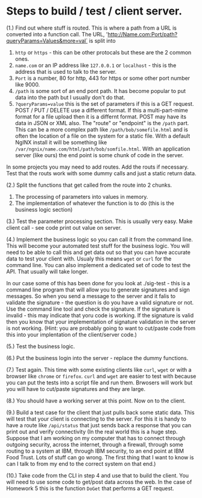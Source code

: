 

<style>
.pagebreak { page-break-before: always; }
.half { height: 200px; }
</style>
<style>
.pagebreak { page-break-before: always; }
.half { height: 200px; }
.markdown-body {
	font-size: 12px;
}
.markdown-body td {
	font-size: 12px;
}
</style>




# Steps to build / test / client server.

(1.) Find out where stuff is routed.   This is where a path from a URL is converted into a function call.
The URL, 'http://Name.com:Port/path?queryParams=Values&more=val` is split into 

1. `http` or `https` - this can be other protocals but these are the 2 common ones.
2. `name.com` or an IP address like `127.0.0.1` or `localhost` - this is the address that is used to talk to the server.
3. `Port` is a number, 80 for http, 443 for https or some other port number like 9000.
4. `/path` is some sort of an end pont path.  It has become popular to put data into the path but I usually don't do that.
5. `?queryParams=value` this is the set of parameters if this is a GET request.  POST / PUT / DELETE use a different format.  If this a multi-part-mime format for a file upload then it is a differnt format.  POST may have its data in JSON or XML also.
The "route" or "endpoint" is the `/path` part.  This can be a more complex path like `/path/bob/somefile.html` and is often the location of
a file on the system for a static file.   With a default NgINX install it will be something like `/var/ngnix/name.com/html/path/bob/somfile.html`.
With an application server (like ours) the end point is some chunk of code in the server.

In some projects you may need to add routes.  Add the routs if necessary.  
Test that the routs work with some dummy calls and just a static return data.

(2.) Split the functions that get called from the route into 2 chunks.

1. The processing of parameters into values in memory.
2. The implementation of whatever the function is to do (this is the business logic section)

(3.) Test the parameter processing section.   This is usually very easy.  Make client call - see code print out value on server.

(4.) Implement the business logic so you can call it from the command line.  This will become your automated test stuff
for the business logic.  You will need to be able to call this and get data out so that you can have accurate data
to test your client with.   Usualy this means `wget` or `curl` for the command line.  You can also implement a dedicated
set of code to test the API.  That usually will take longer.

In our case some of this has been done for you look at ./sig-test - this is a command line program
that will allow you to generate signatures and sign messages.  So when you send a message to the server and it
falis to validate the signature - the question is do you have a valid signature or not.   Use the command
line tool and check the signature.  If the signature is invalid - this may indicate that yoru code is working.
If the signature is valid then you know that your implementation of signature validation in the server
is not working.
(Hint: you are probably going to want to cut/paste
code from this into your implentation of the client/server code.)

(5.) Test the business logic.

(6.) Put the business login into the server - replace the dummy functions.

(7.) Test again.  This time with some existing clients like `curl`, `wget` or with a browser like `chrome` or `firefox`.
`curl` and `wget` are easier to test with because you can put the tests into a script file and run them.  Brwosers will
work but you will have to cut/paste signatures and they are large.

(8.) You should have a working server at this point.  Now on to the client.

(9.) Build a test case for the client that just pulls back some static data.   This will test that your client is
connecting to the server.  For this it is handy to have a route like `/api/status` that just sends back a response
that you can print out and verify connectivity (In the real world this is a huge step.  Suppose that I am working on 
my computer that has to connect through outgoing security, across the internet, through a firewall, through some
routing to a system at IBM, through IBM security, to an end point at IBM Food Trust.  Lots of stuff can go wrong.  The first
thing that I want to know is can I talk to from my end to the correct system on that end.) 

(10.) Take code from the CLI in step 4 and use that to build the client.  You will need to use some code to get/post data
across the web.  In the case of Homework 5 this is the function `DoGet` that performs a GET request.


